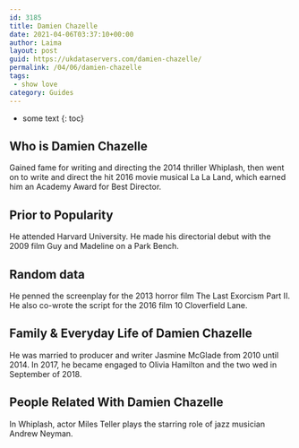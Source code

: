 ```yaml
---
id: 3185
title: Damien Chazelle
date: 2021-04-06T03:37:10+00:00
author: Laima
layout: post
guid: https://ukdataservers.com/damien-chazelle/
permalink: /04/06/damien-chazelle
tags:
 - show love
category: Guides
---
```


* some text
{: toc}


## Who is Damien Chazelle
                  
                  
                  
Gained fame for writing and directing the 2014 thriller Whiplash, then went on to write and direct the hit 2016 movie musical La La Land, which earned him an Academy Award for Best Director.
                  
              
            
              
            
                
                
                
## Prior to Popularity
                  
                  
                  
He attended Harvard University. He made his directorial debut with the 2009 film Guy and Madeline on a Park Bench.
                  
              
            
              
            
                
                
                
## Random data
                  
                  
                  
He penned the screenplay for the 2013 horror film The Last Exorcism Part II. He also co-wrote the script for the 2016 film 10 Cloverfield Lane.
                  
              
            
              
            
                
                
                
## Family & Everyday Life of Damien Chazelle
                  
                  
                  
He was married to producer and writer Jasmine McGlade from 2010 until 2014. In 2017, he became engaged to Olivia Hamilton and the two wed in September of 2018.
                  
              
            
              
            
                
                
                
## People Related With Damien Chazelle
                  
                  
                  
In Whiplash, actor Miles Teller plays the starring role of jazz musician Andrew Neyman.
                  
              
            
              
            
                
              
            
              
              
            
            
              
            
          
          
          